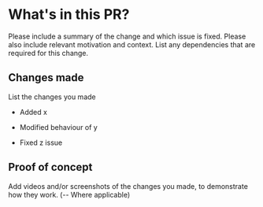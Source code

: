 # What's in this PR?

Please include a summary of the change and which issue is fixed. Please also include relevant motivation and context. List any dependencies that are required for this change.

## Changes made

List the changes you made

- Added x

- Modified behaviour of y

- Fixed z issue

## Proof of concept

Add videos and/or screenshots of the changes you made, to demonstrate how they work. (-- Where applicable)

